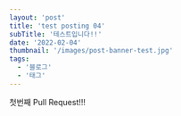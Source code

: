 ```yaml
---
layout: 'post'
title: 'test posting 04'
subTitle: '테스트입니다!!'
date: '2022-02-04'
thumbnail: '/images/post-banner-test.jpg'
tags:
  - '블로그'
  - '태그'
---
```


첫번째 Pull Request!!!

